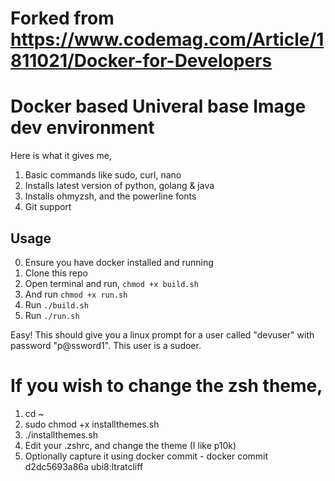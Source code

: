 # Forked from https://www.codemag.com/Article/1811021/Docker-for-Developers
# Docker based Univeral base Image dev environment


Here is what it gives me,
1. Basic commands like sudo, curl, nano
2. Installs latest version of python, golang & java
3. Installs ohmyzsh, and the powerline fonts
4. Git support

## Usage
0. Ensure you have docker installed and running
1. Clone this repo
2. Open terminal and run, `chmod +x build.sh`
3. And run `chmod +x run.sh`
4. Run `./build.sh`
5. Run `./run.sh`

Easy! This should give you a linux prompt for a user called "devuser" with password "p@ssword1". This user is a sudoer.

# If you wish to change the zsh theme, 

1. cd ~
2. sudo chmod +x installthemes.sh
3. ./installthemes.sh
4. Edit your .zshrc, and change the theme (I like p10k)
5. Optionally capture it using docker commit - docker commit d2dc5693a86a ubi8:ltratcliff
